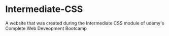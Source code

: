 # Intermediate-CSS
A website that was created during the Intermediate CSS module of udemy's Complete Web Deveopment Bootcamp 

